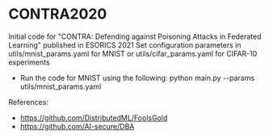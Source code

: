 # CONTRA2020
Initial code for "CONTRA: Defending against Poisoning Attacks in Federated Learning" published in ESORICS 2021
Set configuration parameters in utils/mnist_params.yaml for MNIST or utils/cifar_params.yaml for CIFAR-10 experiments

* Run the code for MNIST using the following:
python main.py --params utils/mnist_params.yaml

References:
* https://github.com/DistributedML/FoolsGold
* https://github.com/AI-secure/DBA


